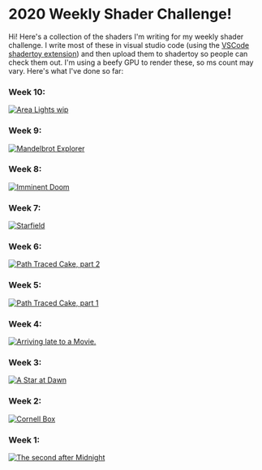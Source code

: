 # 2020 Weekly Shader Challenge!

Hi! Here's a collection of the shaders I'm writing for my weekly shader challenge. I write most of these in visual studio code (using the [VSCode shadertoy extension](https://marketplace.visualstudio.com/items?itemName=stevensona.shader-toy)) and then upload them to shadertoy so people can check them out. I'm using a beefy GPU to render these, so ms count may vary. Here's what I've done so far:

### Week 10:
[![Area Lights wip](https://user-images.githubusercontent.com/11263073/76171884-fe1cc900-6187-11ea-9434-3bc30d094354.png)](https://www.shadertoy.com/view/ttGSW3)

### Week 9:
[![Mandelbrot Explorer](https://user-images.githubusercontent.com/11263073/75629367-7c51fc00-5bd9-11ea-8da8-809e2b72aa1c.png)](https://www.shadertoy.com/view/3tGXRy)

### Week 8:
[![Imminent Doom](https://user-images.githubusercontent.com/11263073/75113789-996e5400-5648-11ea-8087-e187ee738e6f.png)](https://www.shadertoy.com/view/wtVSzm)

### Week 7:
[![Starfield](https://user-images.githubusercontent.com/11263073/74598346-e0b47d80-5067-11ea-9b6d-42d9aa0ee13d.png)](https://www.shadertoy.com/view/wtcXWX)

### Week 6:
[![Path Traced Cake, part 2](https://user-images.githubusercontent.com/11263073/74107191-7b432700-4b65-11ea-8ed8-700088c07fb0.png)](https://www.shadertoy.com/view/wldSzB)

### Week 5:
[![Path Traced Cake, part 1](https://user-images.githubusercontent.com/11263073/73610281-7c0c1400-45cd-11ea-8137-be8b6aa7d277.png)](https://www.shadertoy.com/view/3ldSR7)

### Week 4:
[![Arriving late to a Movie.](https://user-images.githubusercontent.com/11263073/73137897-cf71e580-4054-11ea-9a49-8e2adec5e716.png)](https://www.shadertoy.com/view/wly3Wc)

### Week 3:
[![A Star at Dawn](https://user-images.githubusercontent.com/11263073/72682913-527dc380-3aca-11ea-8d5e-1462e20d182e.png)](https://www.shadertoy.com/view/WlG3Rc)


### Week 2:
[![Cornell Box](https://user-images.githubusercontent.com/11263073/72219453-357f4880-353e-11ea-9183-8573624c3e80.png)](https://www.shadertoy.com/view/3tKGW1)


### Week 1:
[![The second after Midnight](https://user-images.githubusercontent.com/11263073/71779494-b2467b80-2fae-11ea-9234-6e0ee3f282d9.png)](https://www.shadertoy.com/view/wtK3Rz)


